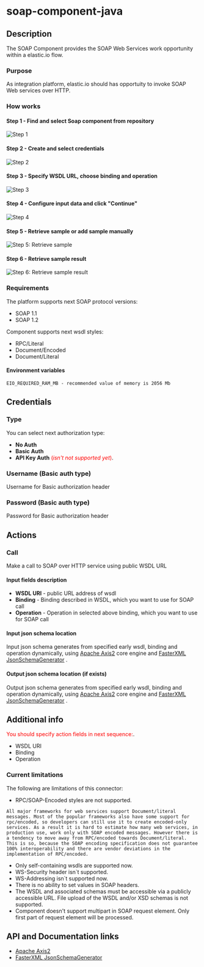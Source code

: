 # soap-component-java
## Description
The SOAP Component provides the SOAP Web Services work opportunity within a elastic.io flow.

### Purpose

As integration platform, elastic.io should has opportuity to invoke SOAP Web services over HTTP.

### How works
#### Step 1 - Find and select Soap component from repository
![Step 1](https://user-images.githubusercontent.com/13310949/43515103-5de72b58-958a-11e8-88ce-5870003867a1.png)
#### Step 2 - Create and select credentials
![Step 2](https://user-images.githubusercontent.com/13310949/43514620-3c2b9efa-9589-11e8-9d9e-c82b1d66e5eb.png)
#### Step 3 - Specify WSDL URL, choose binding and operation
![Step 3](https://user-images.githubusercontent.com/13310949/43522182-365e9fbe-95a1-11e8-8226-3e3679afbe17.png)
#### Step 4 - Configure input data and click "Continue"
![Step 4](https://user-images.githubusercontent.com/13310949/43514773-9036472a-9589-11e8-83d6-95759f1a2cc9.png)
#### Step 5 - Retrieve sample or add sample manually
![Step 5: Retrieve sample](https://user-images.githubusercontent.com/13310949/43514839-bace8e16-9589-11e8-92d2-e54890472dbb.png)

#### Step 6 - Retrieve sample result
![Step 6: Retrieve sample result](https://user-images.githubusercontent.com/13310949/43515232-aca5be76-958a-11e8-95a0-c723f9323e4f.png)
### Requirements
The platform supports next SOAP protocol versions:
* SOAP 1.1
* SOAP 1.2

Component supports next wsdl styles:
* RPC/Literal
* Document/Encoded
* Document/Literal

#### Environment variables
``` EIO_REQUIRED_RAM_MB - recommended value of memory is 2056 Mb ```
## Credentials

### Type
You can select next authorization type:
* **No Auth**
* **Basic Auth**
* **API Key Auth** <span style="color:red">(*isn't not supported yet*)</span>.
### Username (Basic auth type)
Username for Basic authorization header
### Password (Basic auth type)
Password for Basic authorization header

## Actions
### Call
Make a call to SOAP over HTTP service using public WSDL URL

#### Input fields description
* **WSDL URI** - public URL address of wsdl
* **Binding** - Binding described in WSDL, which you want to use for SOAP call
* **Operation** - Operation in selected above binding, which you want to use for SOAP call

#### Input json schema location
Input json schema  generates from specified early wsdl, binding and operation dynamically, using [Apache Axis2](http://axis.apache.org/axis2/java/core/) core engine and [FasterXML JsonSchemaGenerator](https://github.com/FasterXML/jackson-module-jsonSchema) .
#### Output json schema location (if exists)
Output json schema  generates from specified early wsdl, binding and operation dynamically, using [Apache Axis2](http://axis.apache.org/axis2/java/core/) core engine and [FasterXML JsonSchemaGenerator](https://github.com/FasterXML/jackson-module-jsonSchema) .

## Additional info
<span style="color:red">You should specify action fields in next sequence:</span>.
* WSDL URI
* Binding
* Operation

### Current limitations
The following are limitations of this connector:

* RPC/SOAP-Encoded styles are not supported.

`
All major frameworks for web services support Document/literal messages. Most of the popular frameworks also have some support for rpc/encoded, so developers can still use it to create encoded-only services.
As a result it is hard to estimate how many web services, in production use, work only with SOAP encoded messages.
However there is a tendency to move away from RPC/encoded towards Document/literal.
This is so, because the SOAP encoding specification does not guarantee 100% interoperability and there are vendor deviations in the implementation of RPC/encoded.
`

* Only self-containing wsdls are supported now.
* WS-Security header isn`t supported.
* WS-Addressing isn`t supported now.
* There is no ability to set values in SOAP headers.
* The WSDL and associated schemas must be accessible via a publicly accessible URL. File upload of the WSDL and/or XSD schemas is not supported.
* Component doesn't support multipart in SOAP request element. Only first part of request element will be processed.

## API and Documentation links
* [Apache Axis2](http://axis.apache.org/axis2/java/core/)
* [FasterXML JsonSchemaGenerator](https://github.com/FasterXML/jackson-module-jsonSchema)
